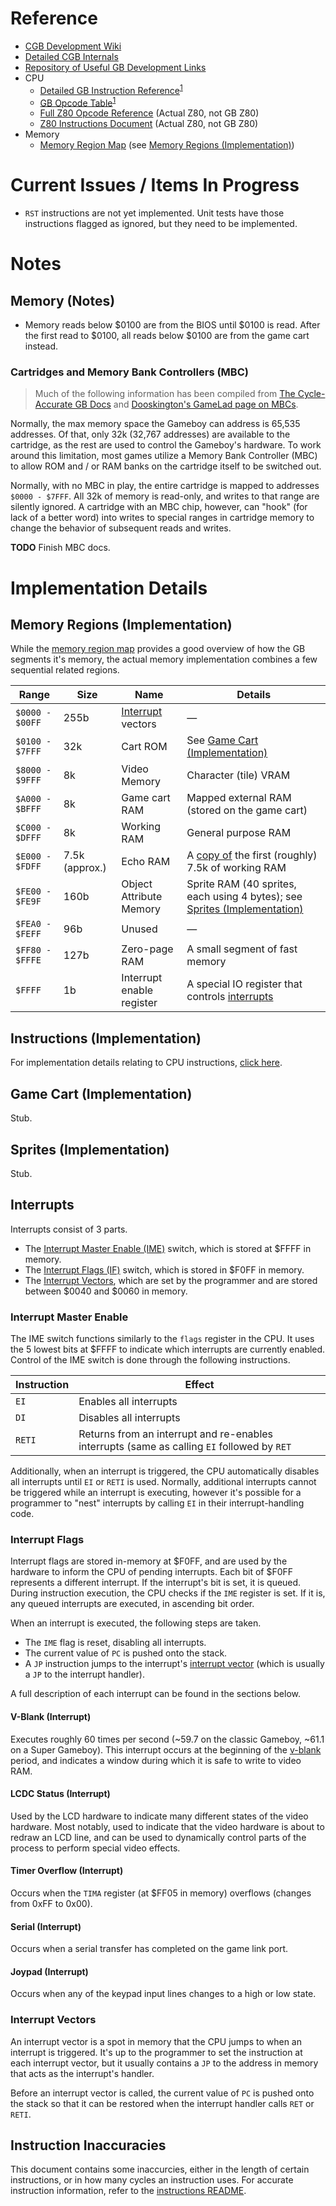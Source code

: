 # Reference
- [CGB Development Wiki](http://gbdev.gg8.se/wiki/articles/Main_Page)
- [Detailed CGB Internals](http://marc.rawer.de/Gameboy/Docs/GBCPUman.pdf)
- [Repository of Useful GB Development Links](https://github.com/gbdev/awesome-gbdev)
- CPU
    - [Detailed GB Instruction Reference](https://rednex.github.io/rgbds/gbz80.7.html)<sup>[1](#instruction-inaccuracies)</sup>
    - [GB Opcode Table](http://pastraiser.com/cpu/gameboy/gameboy_opcodes.html)<sup>[1](#instruction-inaccuracies)</sup>
    - [Full Z80 Opcode Reference](http://z80-heaven.wikidot.com/opcode-reference-chart) (Actual Z80, not GB Z80)
    - [Z80 Instructions Document](http://datasheets.chipdb.org/Zilog/Z80/z80-documented-0.90.pdf) (Actual Z80, not GB Z80)
- Memory
    - [Memory Region Map](http://gameboy.mongenel.com/dmg/asmmemmap.html) (see [Memory Regions (Implementation)](#memory-regions-implementation))

# Current Issues / Items In Progress
- `RST` instructions are not yet implemented. Unit tests have those instructions flagged as ignored, but they need to be implemented.

# Notes
## Memory (Notes)
- Memory reads below $0100 are from the BIOS until $0100 is read. After the first read to $0100, all reads below $0100 are from the game cart instead.

### Cartridges and Memory Bank Controllers (MBC)
> Much of the following information has been compiled from [The Cycle-Accurate GB Docs](https://github.com/AntonioND/giibiiadvance/blob/master/docs/TCAGBD.pdf)
> and [Dooskington's GameLad page on MBCs](https://github.com/Dooskington/GameLad/wiki/Part-11---Memory-Bank-Controllers).

Normally, the max memory space the Gameboy can address is 65,535 addresses. Of that, only 32k (32,767 addresses) are
available to the cartridge, as the rest are used to control the Gameboy's hardware. To work around this limitation, most
games utilize a Memory Bank Controller (MBC) to allow ROM and / or RAM banks on the cartridge itself to be switched out.

Normally, with no MBC in play, the entire cartridge is mapped to addresses `$0000 - $7FFF`. All 32k of memory is
read-only, and writes to that range are silently ignored. A cartridge with an MBC chip, however, can "hook" (for
lack of a better word) into writes to special ranges in cartridge memory to change the behavior of subsequent reads and
writes.

**TODO** Finish MBC docs.

# Implementation Details
## Memory Regions (Implementation)
While the [memory region map](http://gameboy.mongenel.com/dmg/asmmemmap.html) provides a good overview of how the GB
segments it's memory, the actual memory implementation combines a few sequential related regions.

|Range|Size|Name|Details|
|-----|----|-----|-------|
|`$0000 - $00FF`|255b|[Interrupt](#interrupts) vectors|&mdash;|
|`$0100 - $7FFF`|32k|Cart ROM|See [Game Cart (Implementation)](#game-cart-implementation)|
|`$8000 - $9FFF`|8k|Video Memory|Character (tile) VRAM|
|`$A000 - $BFFF`|8k|Game cart RAM|Mapped external RAM (stored on the game cart)|
|`$C000 - $DFFF`|8k|Working RAM|General purpose RAM|
|`$E000 - $FDFF`|7.5k (approx.)|Echo RAM|A [copy of](http://gbdev.gg8.se/wiki/articles/Memory_Map#Echo_RAM) the first (roughly) 7.5k of working RAM|
|`$FE00 - $FE9F`|160b|Object Attribute Memory|Sprite RAM (40 sprites, each using 4 bytes); see [Sprites (Implementation)](#sprites-implementation)|
|`$FEA0 - $FEFF`|96b|Unused|&mdash;|
|`$FF80 - $FFFE`|127b|Zero-page RAM|A small segment of fast memory|
|`$FFFF`|1b|Interrupt enable register|A special IO register that controls [interrupts](#interrupts)|

## Instructions (Implementation)
For implementation details relating to CPU instructions, [click here](src/Emulator/Cpu/README.md).

## Game Cart (Implementation)
Stub.

## Sprites (Implementation)
Stub.

## Interrupts
Interrupts consist of 3 parts.

- The [Interrupt Master Enable (IME)](#interrupt-master-enable) switch, which is stored at $FFFF in memory.
- The [Interrupt Flags (IF)](#interrupt-flags) switch, which is stored in $F0FF in memory.
- The [Interrupt Vectors](#interrupt-vectors), which are set by the programmer and are stored between $0040 and $0060 in memory.

### Interrupt Master Enable
The IME switch functions similarly to the `flags` register in the CPU. It uses the 5 lowest bits at $FFFF to indicate
which interrupts are currently enabled. Control of the IME switch is done through the following instructions.

|Instruction|Effect|
|---|---|
|`EI`|Enables all interrupts|
|`DI`|Disables all interrupts|
|`RETI`|Returns from an interrupt and re-enables interrupts (same as calling `EI` followed by `RET`|

Additionally, when an interrupt is triggered, the CPU automatically disables all interrupts until `EI` or `RETI` is
used. Normally, additional interrupts cannot be triggered while an interrupt is executing, however it's possible for a
programmer to "nest" interrupts by calling `EI` in their interrupt-handling code.

### Interrupt Flags
Interrupt flags are stored in-memory at $F0FF, and are used by the hardware to inform the CPU of pending interrupts.
Each bit of $F0FF represents a different interrupt. If the interrupt's bit is set, it is queued. During instruction
execution, the CPU checks if the `IME` register is set. If it is, any queued interrupts are executed, in ascending bit
order.

When an interrupt is executed, the following steps are taken. 

- The `IME` flag is reset, disabling all interrupts.
- The current value of `PC` is pushed onto the stack.
- A `JP` instruction jumps to the interrupt's [interrupt vector](#interrupt-vectors) (which is usually a `JP` to the interrupt handler).

A full description of each interrupt can be found in the sections below.

#### V-Blank (Interrupt)
Executes roughly 60 times per second (~59.7 on the classic Gameboy, ~61.1 on a Super Gameboy). This interrupt occurs at
the beginning of the [v-blank](#video-vblank) period, and indicates a window during which it is safe to write to video
RAM.

#### LCDC Status (Interrupt)
Used by the LCD hardware to indicate many different states of the video hardware. Most notably, used to indicate that
the video hardware is about to redraw an LCD line, and can be used to dynamically control parts of the process to
perform special video effects.

#### Timer Overflow (Interrupt)
Occurs when the `TIMA` register (at $FF05 in memory) overflows (changes from 0xFF to 0x00).

#### Serial (Interrupt)
Occurs when a serial transfer has completed on the game link port.

#### Joypad (Interrupt)
Occurs when any of the keypad input lines changes to a high or low state.

### Interrupt Vectors
An interrupt vector is a spot in memory that the CPU jumps to when an interrupt is triggered. It's up to the programmer
to set the instruction at each interrupt vector, but it usually contains a `JP` to the address in memory that acts as
the interrupt's handler.

Before an interrupt vector is called, the current value of `PC` is pushed onto the stack so that it can be restored
when the interrupt handler calls `RET` or `RETI`.  

## Instruction Inaccuracies
This document contains some inaccurcies, either in the length of certain instructions, or in how many cycles an
instruction uses. For accurate instruction information, refer to the [instructions README](src/Emulator/Cpu/README.md).
